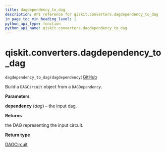 ```yaml
---
title: dagdependency_to_dag
description: API reference for qiskit.converters.dagdependency_to_dag
in_page_toc_min_heading_level: 1
python_api_type: function
python_api_name: qiskit.converters.dagdependency_to_dag
---
```


# qiskit.converters.dagdependency\_to\_dag

<span id="qiskit.converters.dagdependency_to_dag" />

`dagdependency_to_dag(dagdependency)`[GitHub](https://github.com/qiskit/qiskit/tree/stable/0.17/qiskit/converters/dagdependency_to_dag.py "view source code")

Build a `DAGCircuit` object from a `DAGDependency`.

**Parameters**

**dependency** (*dag*) – the input dag.

**Returns**

the DAG representing the input circuit.

**Return type**

[DAGCircuit](qiskit.dagcircuit.DAGCircuit "qiskit.dagcircuit.DAGCircuit")

